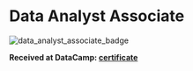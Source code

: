 # Data Analyst Associate
![data_analyst_associate_badge](https://github.com/MetAtDown/Certificates/assets/150448334/00e1bd80-acb7-4de8-9ee8-855a037018cf)

**Received at DataCamp: [certificate](https://www.datacamp.com/certificate/DAA0014606741714)**
